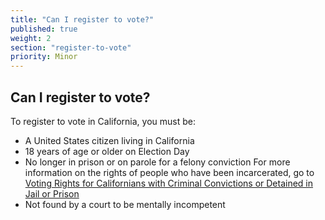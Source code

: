 ```yaml
---
title: "Can I register to vote?"
published: true
weight: 2
section: "register-to-vote"
priority: Minor
---
```



## Can I register to vote?
To register to vote in California, you must be:
- A United States citizen living in California
- 18 years of age or older on Election Day
- No longer in prison or on parole for a felony conviction
For more information on the rights of people who have been incarcerated, go to [Voting Rights for Californians with Criminal Convictions or Detained in Jail or Prison](http://www.sos.ca.gov/elections/voting-resources/new-voters/who-can-vote-california/voting-rights-californians/)
- Not found by a court to be mentally incompetent
